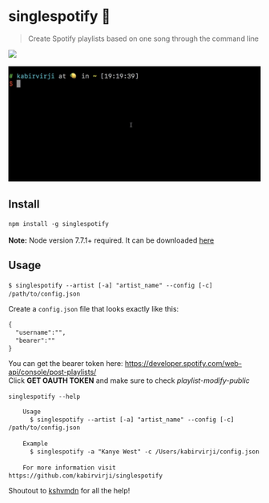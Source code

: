 # singlespotify 🎵

> Create Spotify playlists based on one song through the command line

![](https://img.shields.io/badge/node-7.7.1-brightgreen.svg)

![](singlespotify.gif)

<!--- 
[![asciicast](https://asciinema.org/a/4k49ag6gy3bknaa6ryoubhcy5.png)](https://asciinema.org/a/4k49ag6gy3bknaa6ryoubhcy5)
-->

## Install
`npm install -g singlespotify` <br><br>
**Note:** Node version 7.7.1+ required. It can be downloaded [here](https://nodejs.org/dist/v7.7.1/)

## Usage
`$ singlespotify --artist [-a] "artist_name" --config [-c] /path/to/config.json`

Create a `config.json` file that looks exactly like this: <br>
```
{
  "username":"",
  "bearer":""
}
```
You can get the bearer token here: https://developer.spotify.com/web-api/console/post-playlists/ <br>
Click **GET OAUTH TOKEN** and make sure to check *playlist-modify-public* 

`singlespotify --help`

```
    Usage
      $ singlespotify --artist [-a] "artist_name" --config [-c] /path/to/config.json

    Example
      $ singlespotify -a "Kanye West" -c /Users/kabirvirji/config.json

    For more information visit https://github.com/kabirvirji/singlespotify
```
Shoutout to [kshvmdn](https://github.com/kshvmdn) for all the help!


